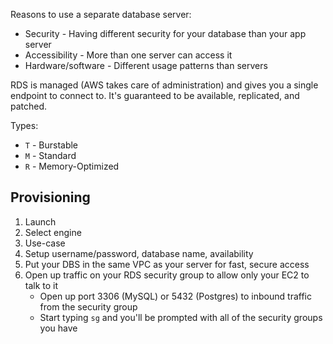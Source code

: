 Reasons to use a separate database server:

* Security - Having different security for your database than your app server
* Accessibility - More than one server can access it
* Hardware/software - Different usage patterns than servers

RDS is managed (AWS takes care of administration) and gives you a single endpoint to connect to. It's guaranteed to be available, replicated, and patched.

Types:

* `T` - Burstable
* `M` - Standard
* `R` - Memory-Optimized

## Provisioning

1. Launch
2. Select engine
3. Use-case
4. Setup username/password, database name, availability
5. Put your DBS in the same VPC as your server for fast, secure access
6. Open up traffic on your RDS security group to allow only your EC2 to talk to it
    * Open up port 3306 (MySQL) or 5432 (Postgres) to inbound traffic from the security group
    * Start typing `sg` and you'll be prompted with all of the security groups you have
